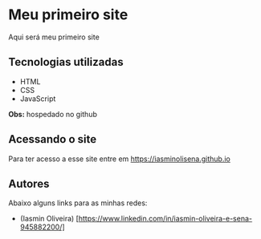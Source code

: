 # Meu primeiro site
Aqui será meu primeiro site

## Tecnologias utilizadas
- HTML
- CSS
- JavaScript

**Obs:** hospedado no github

## Acessando o site
Para ter acesso a esse site entre em <https://iasminolisena.github.io>

## Autores
Abaixo alguns links para as minhas redes:
- (Iasmin Oliveira) [https://www.linkedin.com/in/iasmin-oliveira-e-sena-945882200/]
